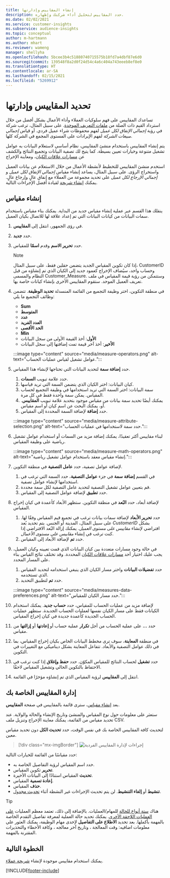 ```yaml
---
title: إنشاء المقاييس وإدارتها
description: حدد المقاييس لتحليل أداء شركتك وإظهاره.
ms.date: 02/02/2021
ms.service: customer-insights
ms.subservice: audience-insights
ms.topic: conceptual
author: m-hartmann
ms.author: mhart
ms.reviewer: wameng
manager: shellyha
ms.openlocfilehash: 5bcee3b4c51880740715575b18fd7a4dbf87e6d0
ms.sourcegitcommit: 139548f8a2d0f24d54c4a6c404a743eeeb8ef8e0
ms.translationtype: HT
ms.contentlocale: ar-SA
ms.lasthandoff: 02/15/2021
ms.locfileid: "5269912"
---
```

# <a name="define-and-manage-measures"></a>تحديد المقاييس وإدارتها

تساعدك المقاييس على فهم سلوكيات العملاء وأداء الأعمال بشكل أفضل من خلال استرداد القيم ذات الصلة من [ملفات التعريف الموحدة](data-unification.md). على سبيل المثال، ترغب شركة في رؤية *إجمالي الإنفاق لكل عميل* لفهم محفوظات شراء عميل فردي. أو قياس *إجمالي مبيعات الشركة* لفهم الإيرادات على المستوى المجمع في الشركة كلها.  

يتم إنشاء المقاييس باستخدام منشئ المقاييس، نظام أساسي لاستعلام البيانات به عوامل تشغيل متنوعة وخيارات تعيين بسيطة. كما يتيح لك تصفية البيانات وتجميع النتائج والكشف عن [مسارات علاقات الكيان](relationships.md)، ومعاينة الإخراج

استخدم منشئ المقاييس للتخطيط لأنشطة الأعمال من خلال الاستعلام عن بيانات العميل واستخراج الرؤى. على سبيل المثال، يساعد إنشاء مقياس *إجمالي الإنفاق لكل عميل* و *إجمالي الإرجاع لكل عميل* على تحديد مجموعة من العملاء مع إنفاق عالٍ وإرجاع عالٍ. يمكنك [إنشاء شريحة](segments.md) لقيادة أفضل الإجراءات التالية. 

## <a name="create-a-measure"></a>إنشاء مقياس

ينقلك هذا القسم عبر عملية إنشاء مقياس جديد من البداية. يمكنك بناء مقياس باستخدام سمات البيانات من كيانات البيانات التي تم إعداد علاقة لها للاتصال بكيان العميل. 

1. في رؤى الجمهور، انتقل إلى **المقاييس**.

1. حدد **جديد**.

1. حدد **تحرير الاسم** وقدم **اسمًا** للمقياس. 
   > [!NOTE]
   > إذا كان تكوين المقياس الجديد يتضمن حقلين فقط، على سبيل المثال، CustomerID وحساب واحد، سيُضاف الإخراج كعمود جديد إلى الكيان الذي تم إنشاؤه من قبل النظام والمسمى Customer_Measure. وستتمكن من رؤية قيمة المقياس في ملف تعريف العميل الموحد. ستقوم المقاييس الأخرى بإنشاء كيانات خاصة بها.

1. في منطقة التكوين، اختر وظيفة التجميع من القائمة المنسدلة **تحديد الوظيفة**. تتضمن وظائف التجميع ما يلي: 
   - **Sum**
   - **المتوسط**
   - **عدد**
   - **العدد الفريد**
   - **‏‫الحد الأقصى**
   - **Min**
   - **الأول**: أخذ القيمة الأولى من سجل البيانات
   - **الأخير**: أخذ آخر قيمة تمت إضافتها إلى سجل البيانات

   :::image type="content" source="media/measure-operators.png" alt-text="عوامل تشغيل لقياس عمليات الحساب.":::

1. حدد **إضافة سمة** لتحديد البيانات التي تحتاجها لإنشاء هذا المقياس.
   
   1. حدد علامة تبويب **السمات**. 
   1. كيان البيانات: اختر الكيان الذي يتضمن السمة التي تريد قياسها. 
   1. سمة البيانات: اختر السمة التي تريد استخدامها في وظيفة التجميع لحساب المقياس. يمكن سمة واحدة فقط في كل مرة.
   1. يمكنك أيضًا تحديد سمة بيانات من مقياس موجود بتحديد علامة تبويب **المقاييس**. أو، يمكنك البحث عن اسم كيان أو اسم مقياس. 
   1. حدد **إضافة** لإضافة السمة المحددة إلى المقياس.

   :::image type="content" source="media/measure-attribute-selection.png" alt-text="حدد سمة لاستخدامها في عمليات الحساب.":::

1. لبناء مقاييس أكثر تعقيدًا، يمكنك إضافة مزيد من السمات أو استخدام عوامل تشغيل رياضية على وظيفة المقياس.

   :::image type="content" source="media/measure-math-operators.png" alt-text="إنشاء مقياس معقد باستخدام عوامل تشغيل رياضية.":::

1. لإضافة عوامل تصفية، حدد **عامل التصفية** في منطقة التكوين. 
  
   1. في القسم **إضافة سمة** في جزء **عوامل التصفية**، حدد السمة التي ترغب في استخدامها لإنشاء عوامل تصفية.
   1. قم بتعيين عوامل تشغيل التصفية لتحديد عامل التصفية لكل سمة محددة.
   1. حدد **تطبيق** لإضافة عوامل التصفية إلى المقياس.

1. لإضافة أبعاد، حدد **البُعد** في منطقة التكوين. ستظهر الأبعاد كأعمدة في كيان إخراج المقياس.
   1. حدد **تحرير الأبعاد** لإضافة سمات بيانات ترغب في تجميع قيم المقياس وفقًا لها. على سبيل المثال، المدينة أو الجنس. يتم تحديد بُعد *CustomerID* بشكل افتراضي لإنشاء *مقاييس على مستوى العميل*. يمكنك إزالة البُعد الافتراضي إذا كنت ترغب في إنشاء *مقاييس على مستوى الأعمال*.
   1. حدد **تم** لإضافة الأبعاد إلى المقياس.

1. في حالة وجود مسارات متعددة بين كيان البيانات الذي قمت تعيينه وكيان العميل، يجب عليك اختيار أحد [مسارات علاقات الكيان](relationships.md) المحددة. وقد تختلف نتائج القياس بناء على المسار المحدد.
   1. حدد **تفضيلات البيانات** واختر مسار الكيان الذي ينبغي استخدامه لتحديد المقياس الذي تستخدمه.
   1. حدد **تم** لتطبيق التحديد. 

   :::image type="content" source="media/measures-data-preferences.png" alt-text="حدد مسار الكيان للمقياس.":::

1. لإضافة مزيد من عمليات الحساب للمقياس، حدد **حساب جديد**. يمكنك استخدام الكيانات فقط على مسار الكيان نفسها لعمليات الحساب الجديدة. ستظهر عمليات الحساب الجديدة كأعمدة جديدة في كيان إخراج المقياس.

1. حدد **...** على عملية الحساب من أجل **تكرار** عملية حساب أو **إعادتها** أو **إزالتها** من مقياس.

1. في منطقة **المعاينة**، سوف ترى مخطط البيانات الخاص بكيان إخراج المقياس، بما في ذلك عوامل التصفية والأبعاد. تتفاعل المعاينة بشكل ديناميكي مع التغييرات في التكوين.

1. حدد **تشغيل** لحساب النتائج للمقياس المكوّن. حدد **حفظ وإغلاق** إذا كنت ترغب في الاحتفاظ بالتكوين الحالي وتشغيل المقياس لاحقًا.

1. انتقل إلى **المقاييس** لرؤية المقياس الذي تم إنشاؤه مؤخرًا في القائمة.

## <a name="manage-your-measures"></a>إدارة المقاييس الخاصة بك

بعد [إنشاء مقياس](#create-a-measure)، سترى قائمة بالمقاييس في صفحة **المقاييس**.

ستعثر على معلومات حول نوع المقياس والمنشئ وتاريخ الإنشاء والحالة والولاية. عند تحديد مقياس من القائمة، يمكنك معاينة الإخراج وتنزيل ملف CSV.

لتحديث كافة المقاييس الخاصة بك في نفس الوقت، حدد **تحديث الكل** دون تحديد مقياس معين.

> [!div class="mx-imgBorder"]
> ![إجراءات لإدارة المقاييس الفردية](media/measure-actions.png "إجراءات لإدارة المقاييس الفردية")

حدد مقياسًا من القائمة للخيارات التالية:

- حدد اسم المقياس لرؤية التفاصيل الخاصة به.
- **تحرير** تكوين المقياس.
- **تحديث** المقياس استنادًا إلى البيانات الأخيرة.
- **إعادة تسمية** المقياس.
- **حذف** المقياس.
- **تنشيط** أو **إلغاء التنشيط**. لن يتم تحديث الإجراءات غير النشطة أثناء [تحديث مجدول](system.md#schedule-tab).

> [!TIP]
> هناك [ستة أنواع للحالة](system.md#status-types) للمهام/العمليات. بالإضافة إلى ذلك، تعتمد معظم العمليات [على العمليات اللاحقة الأخرى](system.md#refresh-policies). يمكنك تحديد حالة العملية لمعرفة تفاصيل التقدم الخاصة بالمهمة بأكملها. بعد تحديد **الاطلاع على التفاصيل** لإحدى مهام الوظيفة، يمكنك العثور علي معلومات اضافيه: وقت المعالجة ، وتاريخ آخر معالجه ، وكافة الأخطاء والتحذيرات المقترنة بالمهمة.

## <a name="next-step"></a>الخطوة التالية

يمكنك استخدام مقاييس موجودة لإنشاء [شريحة عملاء](segments.md).


[!INCLUDE[footer-include](../includes/footer-banner.md)]